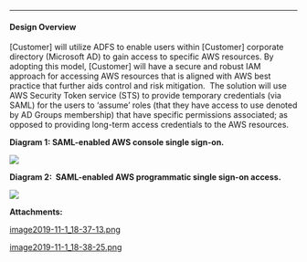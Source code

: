 * * *

#### Design Overview

\[Customer\] will utilize ADFS to enable users within \[Customer\] corporate directory (Microsoft AD) to gain access to specific AWS resources. By adopting this model, \[Customer\] will have a secure and robust IAM approach for accessing AWS resources that is aligned with AWS best practice that further aids control and risk mitigation.  The solution will use AWS Security Token service (STS) to provide temporary credentials (via SAML) for the users to ‘assume’ roles (that they have access to use denoted by AD Groups membership) that have specific permissions associated; as opposed to providing long-term access credentials to the AWS resources.

  

**Diagram 1: SAML-enabled AWS console single sign-on.**

 ![](/.attachments/DK-Security/image2019-11-1_18-37-13.png)

  

**Diagram 2:  SAML-enabled AWS programmatic single sign-on access.**

 ![](/.attachments/DK-Security/image2019-11-1_18-38-25.png)

 **Attachments:** 


[image2019-11-1_18-37-13.png](/.attachments/DK-Security/image2019-11-1_18-37-13.png)

[image2019-11-1_18-38-25.png](/.attachments/DK-Security/image2019-11-1_18-38-25.png)
